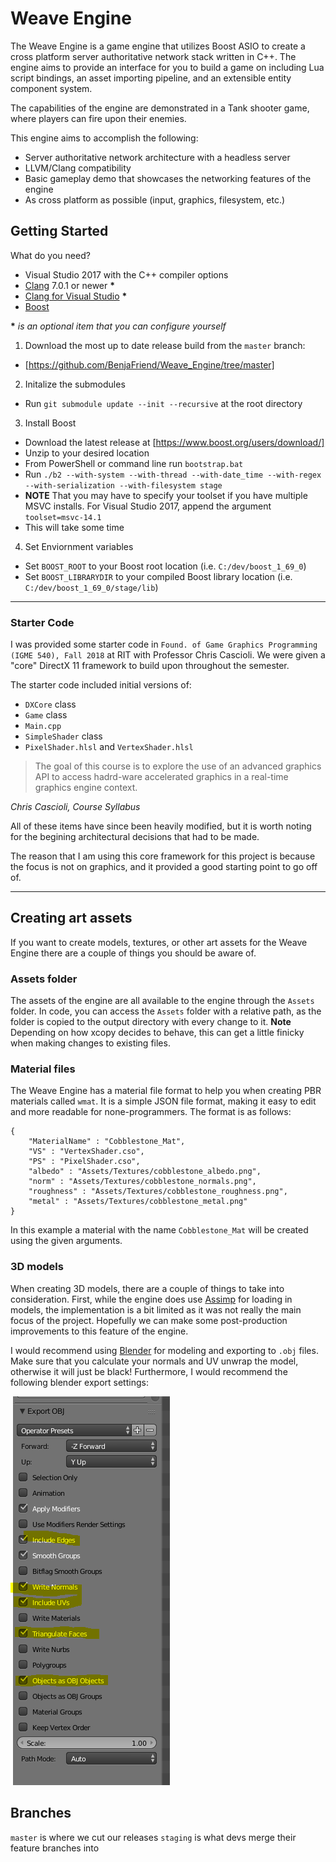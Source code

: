 # Weave Engine

The Weave Engine is a game engine that utilizes Boost ASIO to create a cross
platform server authoritative network stack written in C++. The engine
aims to provide an interface for you to build a game on including Lua
script bindings, an asset importing pipeline, and an extensible entity
component system.

The capabilities of the engine are demonstrated in a Tank shooter game,
where players can fire upon their enemies.

This engine aims to accomplish the following:

* Server authoritative network architecture with a headless server
* LLVM/Clang compatibility
* Basic gameplay demo that showcases the networking features of the engine
* As cross platform as possible (input, graphics, filesystem, etc.)

## Getting Started

What do you need?

* Visual Studio 2017 with the C++ compiler options  
* [Clang](http://releases.llvm.org/download.html) 7.0.1 or newer __*__
* [Clang for Visual Studio](https://marketplace.visualstudio.com/items?itemName=LLVMExtensions.llvm-toolchain) __*__
* [Boost](https://www.boost.org/doc/libs/1_69_0/more/getting_started/windows.html)

__*__ _is an optional item that you can configure yourself_


1. Download the most up to date release build from the `master` branch:
 * [https://github.com/BenjaFriend/Weave_Engine/tree/master]
2. Initalize the submodules
 *  Run `git submodule update --init --recursive` at the root directory
3. Install Boost
 * Download the latest release at [https://www.boost.org/users/download/]
 * Unzip to your desired location
 * From PowerShell or command line run `bootstrap.bat`
 * Run `./b2 --with-system --with-thread --with-date_time --with-regex --with-serialization --with-filesystem stage`
 * __NOTE__ That you may have to specify your toolset if you have multiple
  MSVC installs. For Visual Studio 2017, append the argument `toolset=msvc-14.1`
 * This will take some time
4. Set Enviornment variables
 * Set `BOOST_ROOT` to your Boost root location (i.e. `C:/dev/boost_1_69_0`)
 * Set `BOOST_LIBRARYDIR` to your compiled Boost library
   location (i.e. `C:/dev/boost_1_69_0/stage/lib`)

---
### Starter Code

I was provided some starter code in `Found. of Game Graphics Programming (IGME 540), Fall 2018` at RIT with Professor Chris Cascioli. We were given a "core" DirectX 11 framework to build upon throughout the semester.

The starter code included initial versions of:
* `DXCore` class
* `Game` class
* `Main.cpp`
* `SimpleShader` class
* `PixelShader.hlsl` and `VertexShader.hlsl`

>
> The goal of this course is to explore the use of an advanced graphics API to access hadrd-ware accelerated graphics in a real-time graphics engine context.
>

_Chris Cascioli, Course Syllabus_

All of these items have since been heavily modified, but it is worth
noting for the begining architectural decisions that had to be made.

The reason that I am using this core framework for this project is
because the focus is not on graphics, and it provided a good starting
point to go off of.  

---



## Creating art assets

If you want to create models, textures, or other art assets for the Weave Engine there are a couple of things you should be aware of.

### Assets folder
The assets of the engine are all available to the engine through the `Assets` folder. In code, you can access the `Assets` folder with a relative path, as the folder is copied to the output directory with every change to it. **Note** Depending on how xcopy decides to behave, this can get a little finicky when making changes to existing files.

### Material files
The Weave Engine has a material file format to help you when creating PBR materials called `wmat`. It is a simple JSON file format, making it easy to edit and more readable for none-programmers. The format is as follows:

```
{
	"MaterialName" : "Cobblestone_Mat",
    "VS" : "VertexShader.cso",
	"PS" : "PixelShader.cso",
	"albedo" : "Assets/Textures/cobblestone_albedo.png",
	"norm" : "Assets/Textures/cobblestone_normals.png",
	"roughness" : "Assets/Textures/cobblestone_roughness.png",
	"metal" : "Assets/Textures/cobblestone_metal.png"
}
```
In this example a material with the name `Cobblestone_Mat` will be created using the given arguments.

### 3D models
When creating 3D models, there are a couple of things to take into consideration. First, while the engine does use [Assimp](http://assimp.sourceforge.net/lib_html/usage.html) for loading in models, the implementation is a bit limited as it was not really the main focus of the project. Hopefully we can make some post-production improvements to this feature of the engine.

I would recommend using [Blender](https://www.blender.org/) for modeling and exporting to `.obj` files. Make sure that you calculate your normals and UV unwrap the model, otherwise it will just be black! Furthermore, I would recommend the following blender export settings:


![Blender export settings](blender_export_settings.PNG)

## Branches

`master` is where we cut our releases
`staging` is what devs merge their feature branches into
